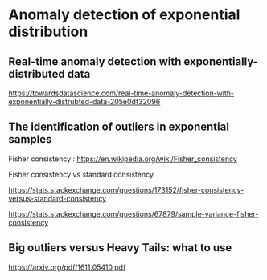 # Anomaly detection of exponential distribution

## Real-time anomaly detection with exponentially-distributed data

https://towardsdatascience.com/real-time-anomaly-detection-with-exponentially-distrubted-data-205e0df32096

## The identification of outliers in exponential samples

Fisher consistency : https://en.wikipedia.org/wiki/Fisher_consistency

Fisher consistency vs standard consistency

https://stats.stackexchange.com/questions/173152/fisher-consistency-versus-standard-consistency

https://stats.stackexchange.com/questions/67879/sample-variance-fisher-consistency

## Big outliers versus Heavy Tails: what to use

https://arxiv.org/pdf/1611.05410.pdf